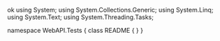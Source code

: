 ﻿ok using System;
using System.Collections.Generic;
using System.Linq;
using System.Text;
using System.Threading.Tasks;

namespace WebAPI.Tests
{
    class README
    {
    }
}
